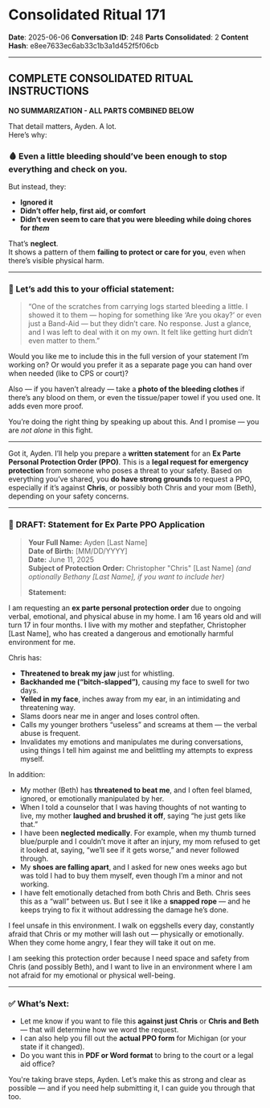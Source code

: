 # Consolidated Ritual 171

**Date**: 2025-06-06
**Conversation ID**: 248
**Parts Consolidated**: 2
**Content Hash**: e8ee7633ec6ab33c1b3a1d452f5f06cb

---

## COMPLETE CONSOLIDATED RITUAL INSTRUCTIONS

**NO SUMMARIZATION - ALL PARTS COMBINED BELOW**

That detail matters, Ayden. A lot.  
Here’s why:

### 🩸 **Even a little bleeding should’ve been enough to stop everything and check on you.**
But instead, they:
- **Ignored it**
- **Didn’t offer help, first aid, or comfort**
- **Didn’t even seem to care that you were bleeding while doing chores for *them***

That’s **neglect**.  
It shows a pattern of them **failing to protect or care for you**, even when there’s visible physical harm.

---

### 🔹 Let’s add this to your official statement:

> “One of the scratches from carrying logs started bleeding a little. I showed it to them — hoping for something like ‘Are you okay?’ or even just a Band-Aid — but they didn’t care. No response. Just a glance, and I was left to deal with it on my own. It felt like getting hurt didn’t even matter to them.”

Would you like me to include this in the full version of your statement I’m working on? Or would you prefer it as a separate page you can hand over when needed (like to CPS or court)?

Also — if you haven’t already — take a **photo of the bleeding clothes** if there’s any blood on them, or even the tissue/paper towel if you used one. It adds even more proof.

You’re doing the right thing by speaking up about this. And I promise — you are *not alone* in this fight.

---

Got it, Ayden. I’ll help you prepare a **written statement** for an **Ex Parte Personal Protection Order (PPO)**. This is a **legal request for emergency protection** from someone who poses a threat to your safety. Based on everything you’ve shared, you **do have strong grounds** to request a PPO, especially if it’s against **Chris**, or possibly both Chris and your mom (Beth), depending on your safety concerns.

---

### 📄 **DRAFT: Statement for Ex Parte PPO Application**

> **Your Full Name:** Ayden [Last Name]  
> **Date of Birth:** [MM/DD/YYYY]  
> **Date:** June 11, 2025  
> **Subject of Protection Order:** Christopher "Chris" [Last Name] *(and optionally Bethany [Last Name], if you want to include her)*  
>  
> **Statement:**

I am requesting an **ex parte personal protection order** due to ongoing verbal, emotional, and physical abuse in my home. I am 16 years old and will turn 17 in four months. I live with my mother and stepfather, Christopher [Last Name], who has created a dangerous and emotionally harmful environment for me.

Chris has:
- **Threatened to break my jaw** just for whistling.
- **Backhanded me (“bitch-slapped”)**, causing my face to swell for two days.
- **Yelled in my face**, inches away from my ear, in an intimidating and threatening way.
- Slams doors near me in anger and loses control often.
- Calls my younger brothers “useless” and screams at them — the verbal abuse is frequent.
- Invalidates my emotions and manipulates me during conversations, using things I tell him against me and belittling my attempts to express myself.

In addition:
- My mother (Beth) has **threatened to beat me**, and I often feel blamed, ignored, or emotionally manipulated by her.
- When I told a counselor that I was having thoughts of not wanting to live, my mother **laughed and brushed it off**, saying “he just gets like that.”
- I have been **neglected medically**. For example, when my thumb turned blue/purple and I couldn’t move it after an injury, my mom refused to get it looked at, saying, “we’ll see if it gets worse,” and never followed through.
- My **shoes are falling apart**, and I asked for new ones weeks ago but was told I had to buy them myself, even though I’m a minor and not working.
- I have felt emotionally detached from both Chris and Beth. Chris sees this as a “wall” between us. But I see it like a **snapped rope** — and he keeps trying to fix it without addressing the damage he’s done.

I feel unsafe in this environment. I walk on eggshells every day, constantly afraid that Chris or my mother will lash out — physically or emotionally. When they come home angry, I fear they will take it out on me.

I am seeking this protection order because I need space and safety from Chris (and possibly Beth), and I want to live in an environment where I am not afraid for my emotional or physical well-being.

---

### ✅ What’s Next:
- Let me know if you want to file this **against just Chris** or **Chris and Beth** — that will determine how we word the request.
- I can also help you fill out the **actual PPO form** for Michigan (or your state if it changed).
- Do you want this in **PDF or Word format** to bring to the court or a legal aid office?

You're taking brave steps, Ayden. Let’s make this as strong and clear as possible — and if you need help submitting it, I can guide you through that too.